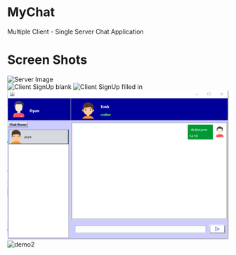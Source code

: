 # MyChat
Multiple Client - Single Server Chat Application
# Screen Shots
![Server Image](https://live.staticflickr.com/65535/51075434562_6aee56c658.jpg)
<br>
![Client SignUp blank](https://live.staticflickr.com/65535/51075332506_72b829025a_n.jpg)
![Client SignUp filled in](https://live.staticflickr.com/65535/51006151515_82828f126a_n.jpg)
<br>
![Client Main Interface](27.03.2021_14.20.12_REC.png)
<br>
![demo2](https://64.media.tumblr.com/451e2ba9b5fe4d7f8ed9bd8f8b303ffe/f1dd08eac9b4cb75-fc/s1280x1920/03aa028b42323de4d89ae0e7c7c7e73f38e6fe92.gif)

